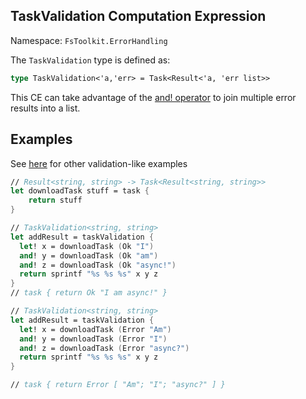 ## TaskValidation Computation Expression

Namespace: `FsToolkit.ErrorHandling`

The `TaskValidation` type is defined as:

```fsharp
type TaskValidation<'a,'err> = Task<Result<'a, 'err list>>
```

This CE can take advantage of the [and! operator](https://github.com/fsharp/fslang-suggestions/issues/579) to join multiple error results into a list.

## Examples

See [here](../validation/ce.md) for other validation-like examples

```fsharp
// Result<string, string> -> Task<Result<string, string>>
let downloadTask stuff = task {
    return stuff
}

// TaskValidation<string, string>
let addResult = taskValidation {
  let! x = downloadTask (Ok "I")
  and! y = downloadTask (Ok "am")
  and! z = downloadTask (Ok "async!")
  return sprintf "%s %s %s" x y z
}
// task { return Ok "I am async!" }

// TaskValidation<string, string>
let addResult = taskValidation {
  let! x = downloadTask (Error "Am")
  and! y = downloadTask (Error "I")
  and! z = downloadTask (Error "async?")
  return sprintf "%s %s %s" x y z
}

// task { return Error [ "Am"; "I"; "async?" ] }
```
